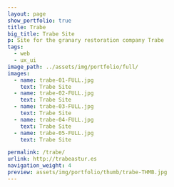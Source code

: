 ```yaml
---
layout: page
show_portfolio: true
title: Trabe
big_title: Trabe Site
p: Site for the granary restoration company Trabe
tags:
  - web
  - ux_ui
image_path: ../assets/img/portfolio/full/
images:
  - name: trabe-01-FULL.jpg
    text: Trabe Site
  - name: trabe-02-FULL.jpg
    text: Trabe Site
  - name: trabe-03-FULL.jpg
    text: Trabe Site
  - name: trabe-04-FULL.jpg
    text: Trabe Site
  - name: trabe-05-FULL.jpg
    text: Trabe Site

permalink: /trabe/
urlink: http://trabeastur.es
navigation_weight: 4
preview: assets/img/portfolio/thumb/trabe-THMB.jpg
---
```

